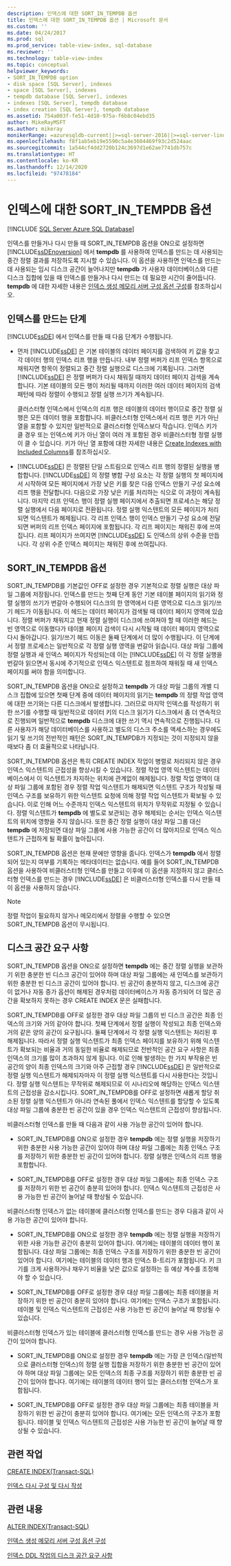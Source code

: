 ```yaml
---
description: 인덱스에 대한 SORT_IN_TEMPDB 옵션
title: 인덱스에 대한 SORT_IN_TEMPDB 옵션 | Microsoft 문서
ms.custom: ''
ms.date: 04/24/2017
ms.prod: sql
ms.prod_service: table-view-index, sql-database
ms.reviewer: ''
ms.technology: table-view-index
ms.topic: conceptual
helpviewer_keywords:
- SORT_IN_TEMPDB option
- disk space [SQL Server], indexes
- space [SQL Server], indexes
- tempdb database [SQL Server], indexes
- indexes [SQL Server], tempdb database
- index creation [SQL Server], tempdb database
ms.assetid: 754a003f-fe51-4d10-975a-f6b8c04ebd35
author: MikeRayMSFT
ms.author: mikeray
monikerRange: =azuresqldb-current||>=sql-server-2016||>=sql-server-linux-2017||=azuresqldb-mi-current
ms.openlocfilehash: f8f1ab5eb19e5590c5a4e3604469f93c2d524aac
ms.sourcegitcommit: 1a544cf4dd2720b124c3697d1e62ae7741db757c
ms.translationtype: HT
ms.contentlocale: ko-KR
ms.lasthandoff: 12/14/2020
ms.locfileid: "97478184"
---
```

# <a name="sort_in_tempdb-option-for-indexes"></a>인덱스에 대한 SORT_IN_TEMPDB 옵션
[!INCLUDE [SQL Server Azure SQL Database](../../includes/applies-to-version/sql-asdb.md)]

  인덱스를 만들거나 다시 만들 때 SORT_IN_TEMPDB 옵션을 ON으로 설정하면 [!INCLUDE[ssDEnoversion](../../includes/ssdenoversion-md.md)] 에서 **tempdb** 를 사용하여 인덱스를 만드는 데 사용되는 중간 정렬 결과를 저장하도록 지시할 수 있습니다. 이 옵션을 사용하면 인덱스를 만드는 데 사용되는 임시 디스크 공간이 늘어나지만 **tempdb** 가 사용자 데이터베이스와 다른 디스크 집합에 있을 때 인덱스를 만들거나 다시 만드는 데 필요한 시간이 줄어듭니다. **tempdb** 에 대한 자세한 내용은 [인덱스 생성 메모리 서버 구성 옵션 구성](../../database-engine/configure-windows/configure-the-index-create-memory-server-configuration-option.md)를 참조하십시오.  
  
## <a name="phases-of-index-building"></a>인덱스를 만드는 단계  
 [!INCLUDE[ssDE](../../includes/ssde-md.md)] 에서 인덱스를 만들 때 다음 단계가 수행됩니다.  
  
-   먼저 [!INCLUDE[ssDE](../../includes/ssde-md.md)] 은 기본 테이블의 데이터 페이지를 검색하여 키 값을 찾고 각 데이터 행의 인덱스 리프 행을 만듭니다. 내부 정렬 버퍼가 리프 인덱스 항목으로 채워지면 항목이 정렬되고 중간 정렬 실행으로 디스크에 기록됩니다. 그러면 [!INCLUDE[ssDE](../../includes/ssde-md.md)] 은 정렬 버퍼가 다시 채워질 때까지 데이터 페이지 검색을 계속합니다. 기본 테이블의 모든 행이 처리될 때까지 이러한 여러 데이터 페이지의 검색 패턴에 따라 정렬이 수행되고 정렬 실행 쓰기가 계속됩니다.  
  
     클러스터형 인덱스에서 인덱스의 리프 행은 테이블의 데이터 행이므로 중간 정렬 실행은 모든 데이터 행을 포함합니다. 비클러스터형 인덱스에서 리프 행은 키가 아닌 열을 포함할 수 있지만 일반적으로 클러스터형 인덱스보다 작습니다. 인덱스 키가 클 경우 또는 인덱스에 키가 아닌 열이 여러 개 포함된 경우 비클러스터형 정렬 실행이 클 수 있습니다. 키가 아닌 열 포함에 대한 자세한 내용은 [Create Indexes with Included Columns](../../relational-databases/indexes/create-indexes-with-included-columns.md)를 참조하십시오.  
  
-   [!INCLUDE[ssDE](../../includes/ssde-md.md)] 은 정렬된 단일 스트림으로 인덱스 리프 행의 정렬된 실행을 병합합니다. [!INCLUDE[ssDE](../../includes/ssde-md.md)] 의 정렬 병합 구성 요소는 각 정렬 실행의 첫 페이지에서 시작하여 모든 페이지에서 가장 낮은 키를 찾은 다음 인덱스 만들기 구성 요소에 리프 행을 전달합니다. 다음으로 가장 낮은 키를 처리하는 식으로 이 과정이 계속됩니다. 마지막 리프 인덱스 행이 정렬 실행 페이지에서 추출되면 프로세스는 해당 정렬 실행에서 다음 페이지로 전환됩니다. 정렬 실행 익스텐트의 모든 페이지가 처리되면 익스텐트가 해제됩니다. 각 리프 인덱스 행이 인덱스 만들기 구성 요소에 전달되면 버퍼의 리프 인덱스 페이지에 포함됩니다. 각 리프 페이지는 채워진 후에 쓰여집니다. 리프 페이지가 쓰여지면 [!INCLUDE[ssDE](../../includes/ssde-md.md)] 도 인덱스의 상위 수준을 만듭니다. 각 상위 수준 인덱스 페이지는 채워진 후에 쓰여집니다.  
  
## <a name="sort_in_tempdb-option"></a>SORT_IN_TEMPDB 옵션  
 SORT_IN_TEMPDB를 기본값인 OFF로 설정한 경우 기본적으로 정렬 실행은 대상 파일 그룹에 저장됩니다. 인덱스를 만드는 첫째 단계 동안 기본 테이블 페이지의 읽기와 정렬 실행의 쓰기가 번갈아 수행되어 디스크의 한 영역에서 다른 영역으로 디스크 읽기/쓰기 헤드가 이동됩니다. 이 헤드는 데이터 페이지가 검색될 때 데이터 페이지 영역에 있습니다. 정렬 버퍼가 채워지고 현재 정렬 실행이 디스크에 쓰여져야 할 때 이러한 헤드는 빈 영역으로 이동했다가 테이블 페이지 검색이 다시 시작될 때 데이터 페이지 영역으로 다시 돌아갑니다. 읽기/쓰기 헤드 이동은 둘째 단계에서 더 많이 수행됩니다. 이 단계에서 정렬 프로세스는 일반적으로 각 정렬 실행 영역을 번갈아 읽습니다. 대상 파일 그룹에 정렬 실행과 새 인덱스 페이지가 작성되는데 이는 [!INCLUDE[ssDE](../../includes/ssde-md.md)] 이 각 정렬 실행을 번갈아 읽으면서 동시에 주기적으로 인덱스 익스텐트로 점프하여 채워질 때 새 인덱스 페이지를 써야 함을 의미합니다.  
  
 SORT_IN_TEMPDB 옵션을 ON으로 설정하고 **tempdb** 가 대상 파일 그룹의 개별 디스크 집합에 있으면 첫째 단계 중에 데이터 페이지의 읽기는 **tempdb** 의 정렬 작업 영역에 대한 쓰기와는 다른 디스크에서 발생합니다. 그러므로 마지막 인덱스를 작성하기 위한 쓰기를 수행할 때 일반적으로 데이터 키의 디스크 읽기가 디스크에서 좀 더 연속적으로 진행되며 일반적으로 **tempdb** 디스크에 대한 쓰기 역시 연속적으로 진행됩니다. 다른 사용자가 해당 데이터베이스를 사용하고 별도의 디스크 주소를 액세스하는 경우에도 읽기 및 쓰기의 전반적인 패턴은 SORT_IN_TEMPDB가 지정되는 것이 지정되지 않을 때보다 좀 더 효율적으로 나타납니다.  
  
 SORT_IN_TEMPDB 옵션은 특히 CREATE INDEX 작업이 병렬로 처리되지 않은 경우 인덱스 익스텐트의 근접성을 향상시킬 수 있습니다. 정렬 작업 영역 익스텐트는 데이터베이스에서 이 익스텐트가 차지하는 위치에 관계없이 해제됩니다. 정렬 작업 영역이 대상 파일 그룹에 포함된 경우 정렬 작업 익스텐트가 해제되면 익스텐트 구조가 작성될 때 인덱스 구조를 보유하기 위한 익스텐트 요청에 의해 정렬 작업 익스텐트가 확보될 수 있습니다. 이로 인해 어느 수준까지 인덱스 익스텐트의 위치가 무작위로 지정될 수 있습니다. 정렬 익스텐트가 **tempdb** 에 별도로 보관되는 경우 해제되는 순서는 인덱스 익스텐트의 위치에 영향을 주지 않습니다. 또한 중간 정렬 실행이 대상 파일 그룹 대신 **tempdb** 에 저장되면 대상 파일 그룹에 사용 가능한 공간이 더 많아지므로 인덱스 익스텐트가 근접하게 될 확률이 높아집니다.  
  
 SORT_IN_TEMPDB 옵션은 현재 문에만 영향을 줍니다. 인덱스가 **tempdb** 에서 정렬되어 있는지 여부를 기록하는 메타데이터는 없습니다. 예를 들어 SORT_IN_TEMPDB 옵션을 사용하여 비클러스터형 인덱스를 만들고 이후에 이 옵션을 지정하지 않고 클러스터형 인덱스를 만드는 경우 [!INCLUDE[ssDE](../../includes/ssde-md.md)] 은 비클러스터형 인덱스를 다시 만들 때 이 옵션을 사용하지 않습니다.  
  
> [!NOTE]  
>  정렬 작업이 필요하지 않거나 메모리에서 정렬을 수행할 수 있으면 SORT_IN_TEMPDB 옵션이 무시됩니다.  
  
## <a name="disk-space-requirements"></a>디스크 공간 요구 사항  
 SORT_IN_TEMPDB 옵션을 ON으로 설정하면 **tempdb** 에는 중간 정렬 실행을 보관하기 위한 충분한 빈 디스크 공간이 있어야 하며 대상 파일 그룹에는 새 인덱스를 보관하기 위한 충분한 빈 디스크 공간이 있어야 합니다. 빈 공간이 충분하지 않고, 디스크에 공간이 없거나 자동 증가 옵션이 해제된 경우처럼 데이터베이스가 자동 증가되어 더 많은 공간을 확보하지 못하는 경우 CREATE INDEX 문은 실패합니다.  
  
 SORT_IN_TEMPDB를 OFF로 설정한 경우 대상 파일 그룹의 빈 디스크 공간은 최종 인덱스의 크기와 거의 같아야 합니다. 첫째 단계에서 정렬 실행이 작성되고 최종 인덱스와 거의 같은 양의 공간이 요구됩니다. 둘째 단계에서 각 정렬 실행 익스텐트는 처리된 후 해제됩니다. 따라서 정렬 실행 익스텐트가 최종 인덱스 페이지를 보유하기 위해 익스텐트가 확보되는 비율과 거의 동일한 비율로 해제되므로 전반적인 공간 요구 사항은 최종 인덱스의 크기를 많이 초과하지 않게 됩니다. 이로 인해 발생하는 한 가지 부작용은 빈 공간의 양이 최종 인덱스의 크기와 아주 근접할 경우 [!INCLUDE[ssDE](../../includes/ssde-md.md)] 은 일반적으로 정렬 실행 익스텐트가 해제되자마자 이 정렬 실행 익스텐트를 다시 사용한다는 것입니다. 정렬 실행 익스텐트는 무작위로 해제되므로 이 시나리오에 해당하는 인덱스 익스텐트의 근접성을 감소시킵니다. SORT_IN_TEMPDB를 OFF로 설정하면 새롭게 할당 취소된 정렬 실행 익스텐트가 아니라 연속된 풀에서 인덱스 익스텐트를 할당할 수 있도록 대상 파일 그룹에 충분한 빈 공간이 있을 경우 인덱스 익스텐트의 근접성이 향상됩니다.  
  
비클러스터형 인덱스를 만들 때 다음과 같이 사용 가능한 공간이 있어야 합니다.  
  
-   SORT_IN_TEMPDB를 ON으로 설정한 경우 **tempdb** 에는 정렬 실행을 저장하기 위한 충분한 사용 가능한 공간이 있어야 하며 대상 파일 그룹에는 최종 인덱스 구조를 저장하기 위한 충분한 빈 공간이 있어야 합니다. 정렬 실행은 인덱스의 리프 행을 포함합니다.  
  
-   SORT_IN_TEMPDB를 OFF로 설정한 경우 대상 파일 그룹에는 최종 인덱스 구조를 저장하기 위한 빈 공간이 충분히 있어야 합니다. 인덱스 익스텐트의 근접성은 사용 가능한 빈 공간이 늘어날 때 향상될 수 있습니다.  
  
비클러스터형 인덱스가 없는 테이블에 클러스터형 인덱스를 만드는 경우 다음과 같이 사용 가능한 공간이 있어야 합니다.  
  
-   SORT_IN_TEMPDB를 ON으로 설정한 경우 **tempdb** 에는 정렬 실행을 저장하기 위한 사용 가능한 공간이 충분히 있어야 합니다. 여기에는 테이블의 데이터 행이 포함됩니다. 대상 파일 그룹에는 최종 인덱스 구조를 저장하기 위한 충분한 빈 공간이 있어야 합니다. 여기에는 테이블의 데이터 행과 인덱스 B-트리가 포함됩니다. 키 크기를 크게 사용하거나 채우기 비율을 낮은 값으로 설정하는 등 예상 계수를 조정해야 할 수 있습니다.  
  
-   SORT_IN_TEMPDB를 OFF로 설정한 경우 대상 파일 그룹에는 최종 테이블을 저장하기 위한 빈 공간이 충분히 있어야 합니다. 여기에는 인덱스 구조가 포함됩니다. 테이블 및 인덱스 익스텐트의 근접성은 사용 가능한 빈 공간이 늘어날 때 향상될 수 있습니다.  
  
비클러스터형 인덱스가 있는 테이블에 클러스터형 인덱스를 만드는 경우 사용 가능한 공간이 있어야 합니다.  
  
-   SORT_IN_TEMPDB를 ON으로 설정한 경우 **tempdb** 에는 가장 큰 인덱스(일반적으로 클러스터형 인덱스)의 정렬 실행 집합을 저장하기 위한 충분한 빈 공간이 있어야 하며 대상 파일 그룹에는 모든 인덱스의 최종 구조를 저장하기 위한 충분한 빈 공간이 있어야 합니다. 여기에는 테이블의 데이터 행이 있는 클러스터형 인덱스가 포함됩니다.  
  
-   SORT_IN_TEMPDB를 OFF로 설정한 경우 대상 파일 그룹에는 최종 테이블을 저장하기 위한 빈 공간이 충분히 있어야 합니다. 여기에는 모든 인덱스의 구조가 포함됩니다. 테이블 및 인덱스 익스텐트의 근접성은 사용 가능한 빈 공간이 늘어날 때 향상될 수 있습니다.  
  
## <a name="related-tasks"></a>관련 작업  
 [CREATE INDEX&#40;Transact-SQL&#41;](../../t-sql/statements/create-index-transact-sql.md)  
  
 [인덱스 다시 구성 및 다시 작성](../../relational-databases/indexes/reorganize-and-rebuild-indexes.md)  
  
## <a name="related-content"></a>관련 내용  
 [ALTER INDEX&#40;Transact-SQL&#41;](../../t-sql/statements/alter-index-transact-sql.md)  
  
 [인덱스 생성 메모리 서버 구성 옵션 구성](../../database-engine/configure-windows/configure-the-index-create-memory-server-configuration-option.md)  
  
 [인덱스 DDL 작업의 디스크 공간 요구 사항](../../relational-databases/indexes/disk-space-requirements-for-index-ddl-operations.md)  
  
  

